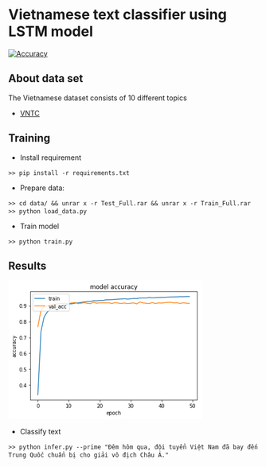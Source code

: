 # Vietnamese text classifier using LSTM model
[![Accuracy](https://img.shields.io/badge/accuracy-88%2E98%25-green.svg)](https://github.com/DucLeTrong/vienamese-text-classify)
## About data set
The Vietnamese dataset consists of 10 different topics
- [VNTC](https://github.com/duyvuleo/VNTC)

## Training
- Install requirement
```
>> pip install -r requirements.txt
```
- Prepare data:
```
>> cd data/ && unrar x -r Test_Full.rar && unrar x -r Train_Full.rar
>> python load_data.py
```
- Train model 
```
>> python train.py
```
## Results
![png](images/accuracy.png)

- Classify text
```
>> python infer.py --prime "Đêm hôm qua, đội tuyển Việt Nam đã bay đến Trung Quốc chuẩn bị cho giải vô địch Châu Á."
```


